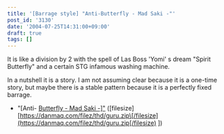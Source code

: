 ```yaml
---
title: '[Barrage style] "Anti-Butterfly - Mad Saki -"'
post_id: '3130'
date: '2004-07-25T14:31:00+09:00'
draft: true
tags: []
---
```


It is like a division by 2 with the spell of Las Boss 'Yomi' s dream "Spirit Butterfly" and a certain STG infamous washing machine.

In a nutshell it is a story. I am not assuming clear because it is a one-time story, but maybe there is a stable pattern because it is a perfectly fixed barrage.

*   "\[Anti- [Butterfly - Mad Saki -\]"](https://danmaq.com/filez/thd/guru.zip) (\[filesize\] [https://danmaq.com/filez/thd/guru.zip\[/filesize](https://danmaq.com/filez/thd/guru.zip[/filesize) \])
